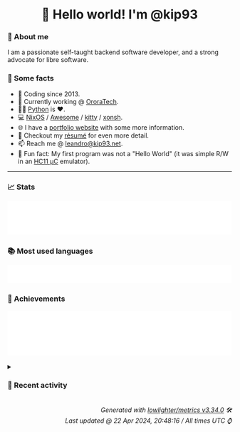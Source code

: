 <!-- README template, populated using this action:
     https://github.com/kip93/kip93/blob/main/.github/workflows/readme.yml. -->

<h1 align="center">👋 Hello world! I'm @kip93</h1> <!-- LOGIN => username -->

### 👤 About me

I am a passionate self-taught backend software developer, and a strong advocate for libre software.


### 💬 Some facts

* 📅 Coding since 2013.
* 💼 Currently working @ [OroraTech](https://ororatech.com/).
* 👨‍💻 [Python](https://github.com/search?q=user%3Akip93&l=python) is ❤️. <!-- LOGIN => username -->
* 💻 [NixOS](https://github.com/NixOS/) /
     [Awesome](https://github.com/awesomeWM/) /
     [kitty](https://github.com/kovidgoyal/kitty/) /
     [xonsh](https://github.com/xonsh/).
* 🌐 I have a [portfolio website](https://kip93.net/) with some more information.
* 📝 Checkout my [résumé](https://kip93.net/resume/) for even more detail.
* 📫 Reach me @ [leandro@kip93.net](mailto:leandro@kip93.net).
* 🎲 Fun fact: My first program was not a "Hello World" (it was simple R/W in an [HC11 µC](https://en.wikipedia.org/wiki/68HC11) emulator).


-----------------------------------------------------------------------------------------------------------------------


### 📈 Stats

![](./stats.svg)


### 📚 Most used languages <!-- by percentage, in decreasing order -->

![](./languages.svg)


### 🏅 Achievements

![](./achievements.svg)


<details> <!-- Last activity -->
<!-- Almost verbatim copy of https://github.com/lowlighter/metrics/blob/latest/source/templates/markdown/partials/activity.ejs, but restructured to be foldable. -->
<summary><h3>📰 Recent activity</h3></summary>

* ⏺️ Created new tag v0.5.4 in [kip93/cp437-tools](https://github.com/kip93/cp437-tools)
  * *On 22 Apr 2024, 19:44:58*
* ➡️ Pushed 1 commit in [kip93/cp437-tools](https://github.com/kip93/cp437-tools) on branch `main`
  * [#41e713b](https://github.com/kip93/cp437-tools/commit/41e713b) Release 0.5.4
  * *On 22 Apr 2024, 19:44:46*
* ⏺️ Created new tag v0.5.3 in [kip93/cp437-tools](https://github.com/kip93/cp437-tools)
  * *On 22 Apr 2024, 17:55:44*
* ➡️ Pushed 1 commit in [kip93/cp437-tools](https://github.com/kip93/cp437-tools) on branch `main`
  * [#aa22885](https://github.com/kip93/cp437-tools/commit/aa22885) Release 0.5.3
  * *On 22 Apr 2024, 17:55:20*
</details>


<h6 align="right"><em>
    Generated with <a href="https://github.com/lowlighter/metrics/tree/latest/">lowlighter/metrics v3.34.0</a> 🛠️<br> <!-- VERSION => MAJOR.minor.patch -->
    Last updated @ 22 Apr 2024, 20:48:16 / All times UTC ⌚ <!-- meta.generated => DD/MM/YYYY, hh:mm -->
</em></h6>
